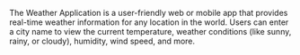 The Weather Application is a user-friendly web or mobile app that provides real-time weather information for any location in the world. Users can enter a city name to view the current temperature, weather conditions (like sunny, rainy, or cloudy), humidity, wind speed, and more.
